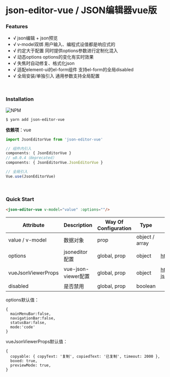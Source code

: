 # json-editor-vue / JSON编辑器vue版

### Features

- √ json编辑 + json预览
- √ v-model双绑 用户输入、编程式设值都是响应式的
- √ 约定大于配置 同时提供options参数进行定制化混入
- √ 动态options options的变化有实时效果
- √ 失焦时自动修复、格式化json
- √ 适配element-ui的el-form组件 支持el-form的全局disabled
- √ 全局安装/单独引入 通用参数支持全局配置

<br/>

### Installation
![NPM](https://nodei.co/npm/json-editor-vue.png)
``` bash
$ yarn add json-editor-vue
```

**依赖项**：vue

```js
import JsonEditorVue from 'json-editor-vue'

// 组件内引入
components: { JsonEditorVue }
// ≤0.0.4（deprecated）
components: { JsonEditorVue.JsonEditorVue }

// 全局引入
Vue.use(JsonEditorVue)
```

<br/>

### Quick Start

```html
<json-editor-vue v-model="value" :options=""/>
```

| Attribute | Description | Way Of Configuration | Type | Accepted Values | Default |
| --- | --- | --- | --- | --- | --- |
| value / v-model | 数据对象 | prop | object / array | | |
| options | jsoneditor配置 | global, prop | object | https://github.com/josdejong/jsoneditor | *详见后文 |
| vueJsonViewerProps | vue-json-viewer配置 | global, prop | object | https://github.com/chenfengjw163/vue-json-viewer| *详见后文 |
| disabled | 是否禁用 | global, prop | boolean | | false |

options默认值：

```
{ 
  mainMenuBar:false, 
  navigationBar:false, 
  statusBar:false, 
  mode:'code' 
}
```

vueJsonViewerProps默认值：

```
{
  copyable: { copyText: '复制', copiedText: '已复制', timeout: 2000 },
  boxed: true,
  previewMode: true,
}
```
